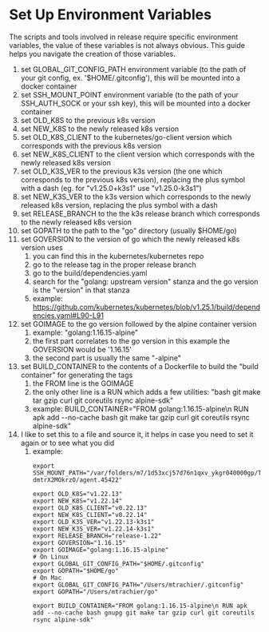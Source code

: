 # Set Up Environment Variables

The scripts and tools involved in release require specific environment variables,
 the value of these variables is not always obvious.
This guide helps you navigate the creation of those variables.


1. set GLOBAL_GIT_CONFIG_PATH environment variable (to the path of your git config, ex. '$HOME/.gitconfig'), this will be mounted into a docker container
1. set SSH_MOUNT_POINT environment variable (to the path of your SSH_AUTH_SOCK or your ssh key), this will be mounted into a docker container
1. set OLD_K8S to the previous k8s version
1. set NEW_K8S to the newly released k8s version
1. set OLD_K8S_CLIENT to the kubernetes/go-client version which corresponds with the previous k8s version
1. set NEW_K8S_CLIENT to the client version which corresponds with the newly released k8s version
1. set OLD_K3S_VER to the previous k3s version (the one which corresponds to the previous k8s version), replacing the plus symbol with a dash (eg. for "v1.25.0+k3s1" use "v1.25.0-k3s1")
1. set NEW_K3S_VER to the k3s version which corresponds to the newly released k8s version, replacing the plus symbol with a dash
1. set RELEASE_BRANCH to the the k3s release branch which corresponds to the newly released k8s version
1. set GOPATH to the path to the "go" directory (usually $HOME/go)
1. set GOVERSION to the version of go which the newly released k8s version uses
   1. you can find this in the kubernetes/kubernetes repo
   1. go to the release tag in the proper release branch
   1. go to the build/dependencies.yaml
   1. search for the "golang: upstream version" stanza and the go version is the "version" in that stanza
   1. example: https://github.com/kubernetes/kubernetes/blob/v1.25.1/build/dependencies.yaml#L90-L91
1. set GOIMAGE to the go version followed by the alpine container version
   1. example: "golang:1.16.15-alpine"
   1. the first part correlates to the go version in this example the GOVERSION would be '1.16.15'
   1. the second part is usually the same "-alpine"
1. set BUILD_CONTAINER to the contents of a Dockerfile to build the "build container" for generating the tags
   1. the FROM line is the GOIMAGE
   1. the only other line is a RUN which adds a few utilities: "bash git make tar gzip curl git coreutils rsync alpine-sdk"
   1. example: BUILD_CONTAINER="FROM golang:1.16.15-alpine\n RUN apk add --no-cache bash git make tar gzip curl git coreutils rsync alpine-sdk"
1. I like to set this to a file and source it, it helps in case you need to set it again or to see what you did
   1. example:
      ```
      export SSH_MOUNT_PATH="/var/folders/m7/1d53xcj57d76n1qxv_ykgr040000gp/T//ssh-dmtrX2MOkrzO/agent.45422"
  
      export OLD_K8S="v1.22.13"
      export NEW_K8S="v1.22.14"
      export OLD_K8S_CLIENT="v0.22.13"
      export NEW_K8S_CLIENT="v0.22.14"
      export OLD_K3S_VER="v1.22.13-k3s1" 
      export NEW_K3S_VER="v1.22.14-k3s1"
      export RELEASE_BRANCH="release-1.22"
      export GOVERSION="1.16.15"
      export GOIMAGE="golang:1.16.15-alpine"
      # On Linux
      export GLOBAL_GIT_CONFIG_PATH="$HOME/.gitconfig"
      export GOPATH="$HOME/go"
      # On Mac
      export GLOBAL_GIT_CONFIG_PATH="/Users/mtrachier/.gitconfig"
      export GOPATH="/Users/mtrachier/go"
      
      export BUILD_CONTAINER="FROM golang:1.16.15-alpine\n RUN apk add --no-cache bash gnupg git make tar gzip curl git coreutils rsync alpine-sdk"
      ```